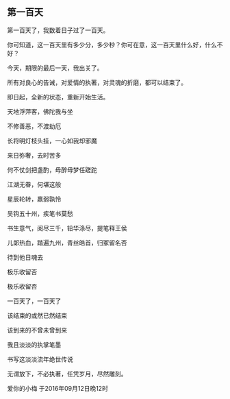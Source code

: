 ## 第一百天

第一百天了，我数着日子过了一百天。

你可知道，这一百天里有多少分，多少秒？你可在意，这一百天里什么好，什么不好？

今天，期限的最后一天，我出关了。

所有对良心的告诫，对爱情的执著，对灵魂的折磨，都可以结束了。

即日起，全新的状态，重新开始生活。

天地浮萍客，佛陀我与坐

不修善恶，不渡劫厄

长将明灯枝头挂，一心如我却邪魔

来日弥奢，去时苦多

何不仗剑把盏酌，毋醉毋梦任蹉跎

江湖无眷，何堪这般

星辰轮转，羸弱孰怜

吴钩五十州，疾笔书莫愁

书生意气，阅尽三千，铅华涤尽，提笔释王侯

儿郞热血，踏遍九州，青丝皓首，归冢留名否

待到他日魂去

极乐收留否

极乐收留否

一百天了，一百天了

该结束的或然已然结束

该到来的不曾未曾到来

我且淡淡的执掌笔墨

书写这淡淡流年绝世传说

无谓放下，不必执著，任凭岁月，尽然雕刻。

爱你的小梅
于2016年09月12日晚12时
